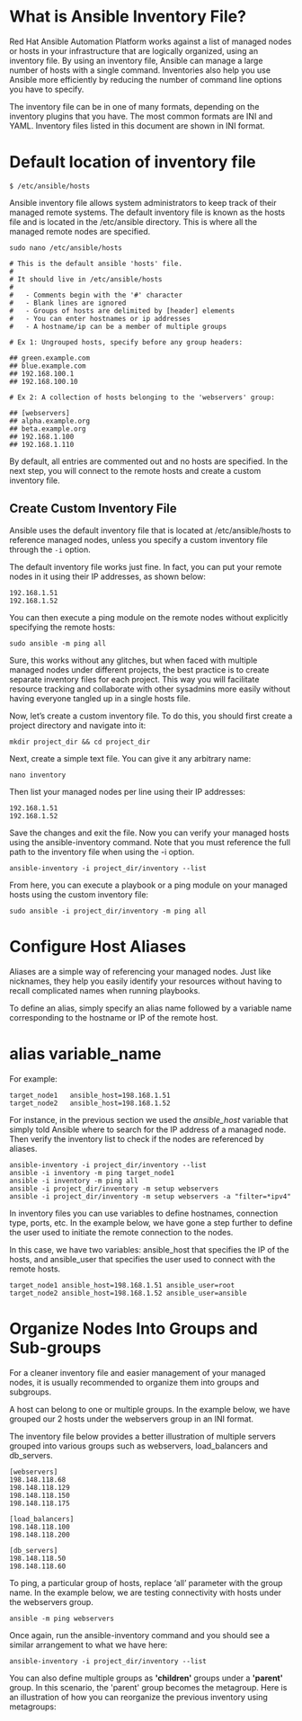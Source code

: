 # What is Ansible Inventory File?
Red Hat Ansible Automation Platform works against a list of managed nodes or hosts in your infrastructure that are logically organized, using an inventory file. By using an inventory file, Ansible can manage a large number of hosts with a single command. Inventories also help you use Ansible more efficiently by reducing the number of command line options you have to specify.

The inventory file can be in one of many formats, depending on the inventory plugins that you have. The most common formats are INI and YAML. Inventory files listed in this document are shown in INI format.

# Default location of inventory file
```
$ /etc/ansible/hosts
```
Ansible inventory file allows system administrators to keep track of their managed remote systems. The default inventory file is known as the hosts file and is located in the /etc/ansible directory. This is where all the managed remote nodes are specified.

```
sudo nano /etc/ansible/hosts
```
```
# This is the default ansible 'hosts' file.
#
# It should live in /etc/ansible/hosts
#
#   - Comments begin with the '#' character
#   - Blank lines are ignored
#   - Groups of hosts are delimited by [header] elements
#   - You can enter hostnames or ip addresses
#   - A hostname/ip can be a member of multiple groups

# Ex 1: Ungrouped hosts, specify before any group headers:

## green.example.com
## blue.example.com
## 192.168.100.1
## 192.168.100.10

# Ex 2: A collection of hosts belonging to the 'webservers' group:

## [webservers]
## alpha.example.org
## beta.example.org
## 192.168.1.100
## 192.168.1.110
```
By default, all entries are commented out and no hosts are specified. In the next step, you will connect to the remote hosts and create a custom inventory file.

## Create Custom Inventory File
Ansible uses the default inventory file that is located at /etc/ansible/hosts to reference managed nodes, unless you specify a custom inventory file through the ```-i``` option.

The default inventory file works just fine. In fact, you can put your remote nodes in it using their IP addresses, as shown below:

```
192.168.1.51
192.168.1.52
```
You can then execute a ping module on the remote nodes without explicitly specifying the remote hosts:
```
sudo ansible -m ping all
```
Sure, this works without any glitches, but when faced with multiple managed nodes under different projects, the best practice is to create separate inventory files for each project. This way you will facilitate resource tracking and collaborate with other sysadmins more easily without having everyone tangled up in a single hosts file.

Now, let’s create a custom inventory file. To do this, you should first create a project directory and navigate into it:

```
mkdir project_dir && cd project_dir
```

Next, create a simple text file. You can give it any arbitrary name:

```
nano inventory
```
Then list your managed nodes per line using their IP addresses:
```
192.168.1.51
192.168.1.52
```
Save the changes and exit the file. Now you can verify your managed hosts using the ansible-inventory command. Note that you must reference the full path to the inventory file when using the -i option.

```
ansible-inventory -i project_dir/inventory --list
```
From here, you can execute a playbook or a ping module on your managed hosts using the custom inventory file:

```
sudo ansible -i project_dir/inventory -m ping all
```
# Configure Host Aliases
Aliases are a simple way of referencing your managed nodes. Just like nicknames, they help you easily identify your resources without having to recall complicated names when running playbooks.

To define an alias, simply specify an alias name followed by a variable name corresponding to the hostname or IP of the remote host.

# alias variable_name

For example:
```
target_node1   ansible_host=198.168.1.51
target_node2   ansible_host=198.168.1.52
```
For instance, in the previous section we used the *ansible_host* variable that simply told Ansible where to search for the IP address of a managed node.
Then verify the inventory list to check if the nodes are referenced by aliases.

```
ansible-inventory -i project_dir/inventory --list
ansible -i inventory -m ping target_node1
ansible -i inventory -m ping all
ansible -i project_dir/inventory -m setup webservers
ansible -i project_dir/inventory -m setup webservers -a "filter=*ipv4"

```

In inventory files you can use variables to define hostnames, connection type, ports, etc. In the example below, we have gone a step further to define the user used to initiate the remote connection to the nodes.

In this case, we have two variables: ansible_host that specifies the IP of the hosts, and ansible_user that specifies the user used to connect with the remote hosts.
```
target_node1 ansible_host=198.168.1.51 ansible_user=root
target_node2 ansible_host=198.168.1.52 ansible_user=ansible
```
# Organize Nodes Into Groups and Sub-groups
For a cleaner inventory file and easier management of your managed nodes, it is usually recommended to organize them into groups and subgroups.

A host can belong to one or multiple groups. In the example below, we have grouped our 2 hosts under the webservers group in an INI format.

The inventory file below provides a better illustration of multiple servers grouped into various groups such as webservers, load_balancers and db_servers.

```
[webservers]
198.148.118.68
198.148.118.129
198.148.118.150
198.148.118.175

[load_balancers]
198.148.118.100
198.148.118.200

[db_servers]
198.148.118.50
198.148.118.60
```
To ping, a particular group of hosts, replace ‘all’ parameter with the group name. In the example below, we are testing connectivity with hosts under the webservers group.
```
ansible -m ping webservers
```
Once again, run the ansible-inventory command and you should see a similar arrangement to what we have here:
```
ansible-inventory -i project_dir/inventory --list
```
You can also define multiple groups as **'children'** groups under a **'parent'** group. In this scenario, the 'parent' group becomes the metagroup. Here is an illustration of how you can reorganize the previous inventory using metagroups:
